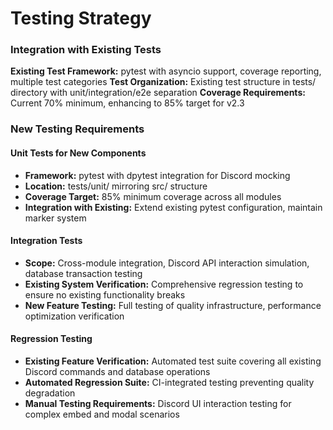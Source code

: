 # Testing Strategy

### Integration with Existing Tests
**Existing Test Framework:** pytest with asyncio support, coverage reporting, multiple test categories
**Test Organization:** Existing test structure in tests/ directory with unit/integration/e2e separation
**Coverage Requirements:** Current 70% minimum, enhancing to 85% target for v2.3

### New Testing Requirements

#### Unit Tests for New Components
- **Framework:** pytest with dpytest integration for Discord mocking
- **Location:** tests/unit/ mirroring src/ structure
- **Coverage Target:** 85% minimum coverage across all modules
- **Integration with Existing:** Extend existing pytest configuration, maintain marker system

#### Integration Tests
- **Scope:** Cross-module integration, Discord API interaction simulation, database transaction testing
- **Existing System Verification:** Comprehensive regression testing to ensure no existing functionality breaks
- **New Feature Testing:** Full testing of quality infrastructure, performance optimization verification

#### Regression Testing
- **Existing Feature Verification:** Automated test suite covering all existing Discord commands and database operations
- **Automated Regression Suite:** CI-integrated testing preventing quality degradation
- **Manual Testing Requirements:** Discord UI interaction testing for complex embed and modal scenarios
